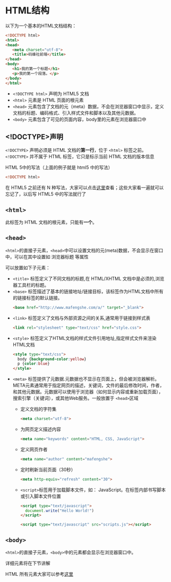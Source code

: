 # HTML结构

以下为一个基本的HTML文档结构：

```html
<!DOCTYPE html>
<html>
<head>
   <meta charset="utf-8">
   <title>码蜂社前端</title>
</head>
<body>
   <h1>我的第一个标题</h1>
   <p>我的第一个段落。</p>
</body>
</html>
```

* `<!DOCTYPE html>` 声明为 HTML5 文档
* `<html>` 元素是 HTML 页面的根元素
* `<head>` 元素包含了文档的元（meta）数据，不会在浏览器窗口中显示，定义文档的标题、编码格式、引入样式文件和脚本以及其他元数据。
* `<body>` 元素包含了可见的页面内容，body里的元素在浏览器窗口中


## <!DOCTYPE>声明

`<!DOCTYPE>` 声明必须是 HTML 文档的**第一行**，位于 `<html>` 标签之前。
`<!DOCTYPE>` 并不属于 HTML 标签，它只是标示当前 HTML 文档的版本信息 


HTML 5中的写法（上面的例子就是 html5 中的写法）

```html
<!DOCTYPE html>
```

在 HTML5 之前还有 N 种写法，大家可以点击[这里](http://www.w3school.com.cn/tags/tag_doctype.asp)查看；这些大家看一遍就可以忘记了，以后写 HTML5 中的写法就行了

## `<html>`

此标签为 HTML 文档的根元素，只能有**一个**。

## `<head>`

`<html>`的直接子元素，`<head>`中可以设置文档的元(meta)数据，不会显示在窗口中，可以在其中设置如 浏览器标题 等属性

可以放置如下子元素：

- `<title>` 标签定义了不同文档的标题,在 HTML/XHTML 文档中是必须的,浏览器工具栏的标题。
- `<base>` 标签描述了基本的链接地址/链接目标，该标签作为HTML文档中所有的链接标签的默认链接。
  ```html
  <base href="http://www.mafengshe.com/a/" target="_blank">
  ```
- `<link>` 标签定义了文档与外部资源之间的关系,通常用于链接到样式表
  ```html
  <link rel="stylesheet" type="text/css" href="style.css">
  ```
- `<style>` 标签定义了HTML文档的样式文件引用地址,指定样式文件来渲染HTML文档
  ```html
  <style type="text/css">
    body {background-color:yellow}
    p {color:blue}
  </style>
  ```
- `<meta>` 标签提供了元数据.元数据也不显示在页面上，但会被浏览器解析。META元素通常用于指定网页的描述，关键词，文件的最后修改时间，作者，和其他元数据。元数据可以使用于浏览器（如何显示内容或重新加载页面），搜索引擎（关键词），或其他Web服务。一般放置于 `<head>`区域
  - 定义文档的字符集
    ```html
    <meta charset="utf-8">
    ```
  - 为网页定义描述内容
    ```html
    <meta name="keywords" content="HTML, CSS, JavaScript">
    ```
  - 定义网页作者
    ```html
    <meta name="author" content="mafengshe">
    ```
  - 定时刷新当前页面（30秒）
    ```html
    <meta http-equiv="refresh" content="30">
    ```
  - `<script>`标签用于加载脚本文件，如： JavaScript。在标签内部书写脚本或引入脚本文件位置
    ```html
    <script type="text/javascript">
      document.write("Hello World!")
    </script>
    ```

    ```html
    <script type="text/javascript" src="scripts.js"></script>
    ```

## `<body>`

`<html>`的直接子元素，`<body>`中的元素都会显示在浏览器窗口中。

详细元素将在下节讲解


HTML 所有元素大家可以参考[这里](https://developer.mozilla.org/zh-CN/docs/Web/HTML/Element)
